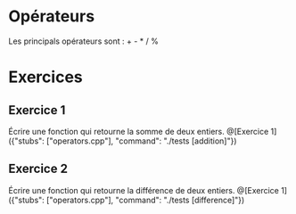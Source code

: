# Opérateurs

Les principals opérateurs sont : + - * / %



# Exercices


## Exercice 1
Écrire une fonction qui retourne la somme de deux entiers.
@[Exercice 1]({"stubs": ["operators.cpp"], "command": "./tests [addition]"})


## Exercice 2
Écrire une fonction qui retourne la différence de deux entiers.
@[Exercice 1]({"stubs": ["operators.cpp"], "command": "./tests [difference]"})

